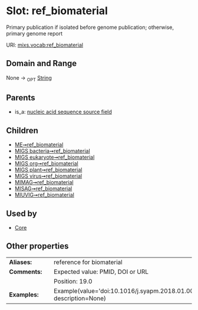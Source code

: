 
# Slot: ref_biomaterial


Primary publication if isolated before genome publication; otherwise, primary genome report

URI: [mixs.vocab:ref_biomaterial](https://w3id.org/mixs/vocab/ref_biomaterial)


## Domain and Range

None ->  <sub>OPT</sub> [String](types/String.md)

## Parents

 *  is_a: [nucleic acid sequence source field](nucleic_acid_sequence_source_field.md)

## Children

 *  [ME➞ref_biomaterial](ME_ref_biomaterial.md)
 *  [MIGS bacteria➞ref_biomaterial](MIGS_bacteria_ref_biomaterial.md)
 *  [MIGS eukaryote➞ref_biomaterial](MIGS_eukaryote_ref_biomaterial.md)
 *  [MIGS org➞ref_biomaterial](MIGS_org_ref_biomaterial.md)
 *  [MIGS plant➞ref_biomaterial](MIGS_plant_ref_biomaterial.md)
 *  [MIGS virus➞ref_biomaterial](MIGS_virus_ref_biomaterial.md)
 *  [MIMAG➞ref_biomaterial](MIMAG_ref_biomaterial.md)
 *  [MISAG➞ref_biomaterial](MISAG_ref_biomaterial.md)
 *  [MIUVIG➞ref_biomaterial](MIUVIG_ref_biomaterial.md)

## Used by

 * [Core](Core.md)

## Other properties

|  |  |  |
| --- | --- | --- |
| **Aliases:** | | reference for biomaterial |
| **Comments:** | | Expected value: PMID, DOI or URL |
|  | | Position: 19.0 |
| **Examples:** | | Example(value='doi:10.1016/j.syapm.2018.01.009', description=None) |

